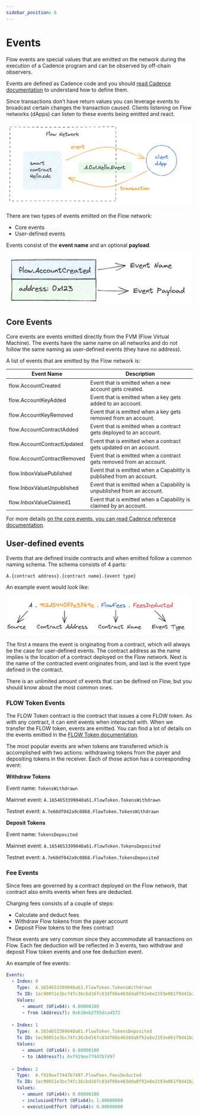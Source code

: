 ```yaml
---
sidebar_position: 6
---
```


# Events

Flow events are special values that are emitted on the network during the execution of a Cadence program and can be observed by off-chain observers.

Events are defined as Cadence code and you should [read Cadence documentation](../cadence/language/events.md) to understand how to define them. 

Since transactions don’t have return values you can leverage events to broadcast certain changes the transaction caused. Clients listening on Flow networks (dApps) can listen to these events being emitted and react. 

![Screenshot 2023-08-18 at 14.09.33.png](_events_images/Screenshot_2023-08-18_at_14.09.33.png)

There are two types of events emitted on the Flow network:

- Core events
- User-defined events

Events consist of the **event name** and an optional **payload**.

![Screenshot 2023-08-18 at 13.59.01.png](_events_images/Screenshot_2023-08-18_at_13.59.01.png)

## Core Events

Core events are events emitted directly from the FVM (Flow Virtual Machine). The events have the same name on all networks and do not follow the same naming as user-defined events (they have no address).

A list of events that are emitted by the Flow network is:

| Event Name                   | Description                                                             |
| ---------------------------- | ------------------------------------------------------------------------|
| flow.AccountCreated          | Event that is emitted when a new account gets created.                  |
| flow.AccountKeyAdded         | Event that is emitted when a key gets added to an account.              |
| flow.AccountKeyRemoved       | Event that is emitted when a key gets removed from an account.          |
| flow.AccountContractAdded    | Event that is emitted when a contract gets deployed to an account.      |
| flow.AccountContractUpdated  | Event that is emitted when a contract gets updated on an account.       |
| flow.AccountContractRemoved  | Event that is emitted when a contract gets removed from an account.     |
| flow.InboxValuePublished     | Event that is emitted when a Capability is published from an account.   |
| flow.InboxValueUnpublished   | Event that is emitted when a Capability is unpublished from an account. |
| flow.InboxValueClaimed1      | Event that is emitted when a Capability is claimed by an account.       |

For more details [on the core events, you can read Cadence reference documentation](../cadence/language/core-events.md).

## User-defined events

Events that are defined inside contracts and when emitted follow a common naming schema. The schema consists of 4 parts: 

```cadence
A.{contract address}.{contract name}.{event type}
```

An example event would look like:

![Screenshot 2023-08-18 at 14.30.36.png](_events_images/Screenshot_2023-08-18_at_14.30.36.png)

The first `A` means the event is originating from a contract, which will always be the case for user-defined events. The contract address as the name implies is the location of a contract deployed on the Flow network. Next is the name of the contracted event originates from, and last is the event type defined in the contract.

There is an unlimited amount of events that can be defined on Flow, but you should know about the most common ones. 

### FLOW Token Events

The FLOW Token contract is the contract that issues a core FLOW token. As with any contract, it can emit events when interacted with. When we transfer the FLOW token, events are emitted. You can find a lot of details on the events emitted in the [FLOW Token documentation](../concepts/core-contracts/03-flow-token.md). 

The most popular events are when tokens are transferred which is accomplished with two actions: withdrawing tokens from the payer and depositing tokens in the receiver. Each of those action has a corresponding event:

**Withdraw Tokens**

Event name: `TokensWithdrawn`

Mainnet event: `A.1654653399040a61.FlowToken.TokensWithdrawn`

Testnet event: `A.7e60df042a9c0868.FlowToken.TokensWithdrawn`

**Deposit Tokens**

Event name: `TokensDeposited`

Mainnet event: `A.1654653399040a61.FlowToken.TokensDeposited`

Testnet event: `A.7e60df042a9c0868.FlowToken.TokensDeposited`

### **Fee Events**

Since fees are governed by a contract deployed on the Flow network, that contract also emits events when fees are deducted. 

Charging fees consists of a couple of steps:

- Calculate and deduct fees
- Withdraw Flow tokens from the payer account
- Deposit Flow tokens to the fees contract

These events are very common since they accommodate all transactions on Flow. Each fee deduction will be reflected in 3 events, two withdraw and deposit Flow token events and one fee deduction event. 

An example of fee events:

```yml
Events:
  - Index: 0
    Type:  A.1654653399040a61.FlowToken.TokensWithdrawn
    Tx ID: 1ec90051e3bc74fc36cbd16fc83df08e463dda8f92e8e2193e061f9d41b2ad92
    Values:
      - amount (UFix64): 0.00000100
      - from (Address?): 0xb30eb2755dca4572

  - Index: 1
    Type:  A.1654653399040a61.FlowToken.TokensDeposited
    Tx ID: 1ec90051e3bc74fc36cbd16fc83df08e463dda8f92e8e2193e061f9d41b2ad92
    Values:
      - amount (UFix64): 0.00000100
      - to (Address?): 0xf919ee77447b7497

  - Index: 2
    Type:  A.f919ee77447b7497.FlowFees.FeesDeducted
    Tx ID: 1ec90051e3bc74fc36cbd16fc83df08e463dda8f92e8e2193e061f9d41b2ad92
    Values:
      - amount (UFix64): 0.00000100
      - inclusionEffort (UFix64): 1.00000000
      - executionEffort (UFix64): 0.00000000
```
